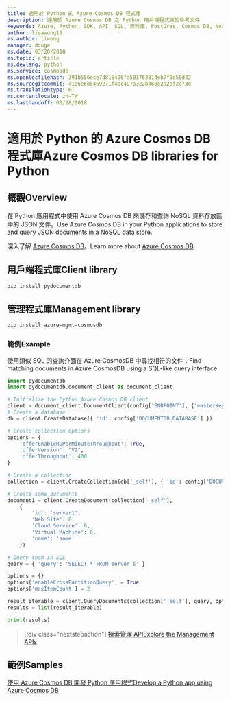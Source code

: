 ```yaml
---
title: 適用於 Python 的 Azure Cosmos DB 程式庫
description: 適用於 Azure Cosmos DB 之 Python 用戶端程式庫的參考文件
keywords: Azure, Python, SDK, API, SQL, 資料庫, PostGres, Cosmos DB, NoSQL
author: lisawong19
ms.author: liwong
manager: douge
ms.date: 03/20/2018
ms.topic: article
ms.devlang: python
ms.service: cosmosdb
ms.openlocfilehash: 391b556ece7d818406fa501763814eb7f0d50d22
ms.sourcegitcommit: 41e6e6b5469271f4ec497a322b460e2a2af2c73d
ms.translationtype: HT
ms.contentlocale: zh-TW
ms.lasthandoff: 03/28/2018
---
```

# <a name="azure-cosmos-db-libraries-for-python"></a><span data-ttu-id="cf2c7-104">適用於 Python 的 Azure Cosmos DB 程式庫</span><span class="sxs-lookup"><span data-stu-id="cf2c7-104">Azure Cosmos DB libraries for Python</span></span>

## <a name="overview"></a><span data-ttu-id="cf2c7-105">概觀</span><span class="sxs-lookup"><span data-stu-id="cf2c7-105">Overview</span></span>

<span data-ttu-id="cf2c7-106">在 Python 應用程式中使用 Azure Cosmos DB 來儲存和查詢 NoSQL 資料存放區中的 JSON 文件。</span><span class="sxs-lookup"><span data-stu-id="cf2c7-106">Use Azure Cosmos DB in your Python applications to store and query JSON documents in a NoSQL data store.</span></span>

<span data-ttu-id="cf2c7-107">深入了解 [Azure Cosmos DB](https://docs.microsoft.com/azure/cosmos-db/introduction)。</span><span class="sxs-lookup"><span data-stu-id="cf2c7-107">Learn more about [Azure Cosmos DB](https://docs.microsoft.com/azure/cosmos-db/introduction).</span></span>

## <a name="client-library"></a><span data-ttu-id="cf2c7-108">用戶端程式庫</span><span class="sxs-lookup"><span data-stu-id="cf2c7-108">Client library</span></span>
 ```bash
pip install pydocumentdb
 ```

## <a name="management-library"></a><span data-ttu-id="cf2c7-109">管理程式庫</span><span class="sxs-lookup"><span data-stu-id="cf2c7-109">Management library</span></span>
```bash
pip install azure-mgmt-cosmosdb
```

### <a name="example"></a><span data-ttu-id="cf2c7-110">範例</span><span class="sxs-lookup"><span data-stu-id="cf2c7-110">Example</span></span>

<span data-ttu-id="cf2c7-111">使用類似 SQL 的查詢介面在 Azure CosmosDB 中尋找相符的文件：</span><span class="sxs-lookup"><span data-stu-id="cf2c7-111">Find matching documents in Azure CosmosDB using a SQL-like query interface:</span></span>

```python
import pydocumentdb
import pydocumentdb.document_client as document_client

# Initialize the Python Azure Cosmos DB client
client = document_client.DocumentClient(config['ENDPOINT'], {'masterKey': config['MASTERKEY']})
# Create a database
db = client.CreateDatabase({ 'id': config['DOCUMENTDB_DATABASE'] })

# Create collection options
options = {
    'offerEnableRUPerMinuteThroughput': True,
    'offerVersion': "V2",
    'offerThroughput': 400
}

# Create a collection
collection = client.CreateCollection(db['_self'], { 'id': config['DOCUMENTDB_COLLECTION'] }, options)

# Create some documents
document1 = client.CreateDocument(collection['_self'],
    { 
        'id': 'server1',
        'Web Site': 0,
        'Cloud Service': 0,
        'Virtual Machine': 0,
        'name': 'some' 
    })

# Query them in SQL
query = { 'query': 'SELECT * FROM server s' }    

options = {} 
options['enableCrossPartitionQuery'] = True
options['maxItemCount'] = 2

result_iterable = client.QueryDocuments(collection['_self'], query, options)
results = list(result_iterable)

print(results)
```
> [!div class="nextstepaction"]
> [<span data-ttu-id="cf2c7-112">探索管理 API</span><span class="sxs-lookup"><span data-stu-id="cf2c7-112">Explore the Management APIs</span></span>](/python/api/overview/azure/cosmosdb/management)

## <a name="samples"></a><span data-ttu-id="cf2c7-113">範例</span><span class="sxs-lookup"><span data-stu-id="cf2c7-113">Samples</span></span>

[<span data-ttu-id="cf2c7-114">使用 Azure Cosmos DB 開發 Python 應用程式</span><span class="sxs-lookup"><span data-stu-id="cf2c7-114">Develop a Python app using Azure Cosmos DB</span></span>](https://azure.microsoft.com/resources/samples/azure-cosmos-db-documentdb-python-getting-started/)


